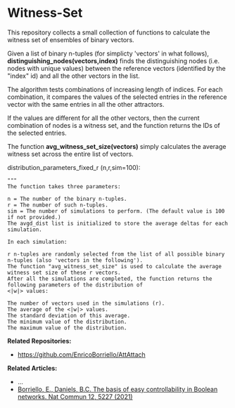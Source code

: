 # Witness-Set
This repository collects a small collection of functions to calculate the witness set of ensembles of binary vectors.

Given a list of binary n-tuples (for simplicty 'vectors' in what follows), **distinguishing_nodes(vectors,index)**
finds the distinguishing nodes (i.e. nodes with unique values) between the reference 
vectors (identified by the "index" id) and all the other vectors in the list.

The algorithm tests combinations of increasing length of indices. 
For each combination, it compares the values of the selected entries in the reference vector 
with the same entries in all the other attractors. 
    
If the values are different for all the other vectors, 
then the current combination of nodes is a witness set, and the function returns the IDs of the selected entries.

The function **avg_witness_set_size(vectors)** simply 
calculates the average witness set 
across the entire list of vectors.



 distribution_parameters_fixed_r (n,r,sim=100):
    
    """
    The function takes three parameters:

    n = The number of the binary n-tuples.
    r = The number of such n-tuples.
    sim = The number of simulations to perform. (The default value is 100 if not provided.)
    The avgd_dist list is initialized to store the average deltas for each simulation.

    In each simulation:

    r n-tuples are randomly selected from the list of all possible binary n-tuples (also 'vectors in the following').
    The function "avg_witness_set_size" is used to calculate the average witness set size of these r vectors.
    After all the simulations are completed, the function returns the following parameters of the distribution of
    <|w|> values:

    The number of vectors used in the simulations (r).
    The average of the <|w|> values.
    The standard deviation of this average.
    The minimum value of the distribution.
    The maximum value of the distribution.






**Related Repositories:**
* https://github.com/EnricoBorriello/AttAttach

**Related Articles:**
* ...
* [Borriello, E., Daniels, B.C. The basis of easy controllability in Boolean networks. Nat Commun 12, 5227 (2021)](https://www.nature.com/articles/s41467-021-25533-3)
